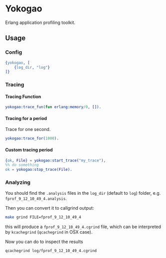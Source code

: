 Yokogao
=======

Erlang application profiling toolkit.

## Usage

### Config

```erlang
{yokogao, [
	{log_dir, "log"}
]}
```

### Tracing

#### Tracing Function

```erlang
yokogao:trace_fun(fun erlang:memory/0, []).
```

#### Tracing for a period

Trace for one second.

```erlang
yokogao:trace_for(1000).
```

#### Custom tracing period

```erlang
{ok, File} = yokogao:start_trace("my_trace"),
%% do something
ok = yokogao:stop_trace(File).
```

### Analyzing

You should find the `.analysis` files in the `log_dir` (default to `log`) folder, e.g. `fprof_9_12_10_49_4.analysis`.

Then you can convert it to callgrind output:
```bash
make grind FILE=fprof_9_12_10_49_4
```
this will produce a `fprof_9_12_10_49_4.cgrind` file, which can be interpreted by `kcachegrind` (`qcachegrind` in OSX case).

Now you can do to inspect the results
```bash
qcachegrind log/fprof_9_12_10_49_4.cgrind
```